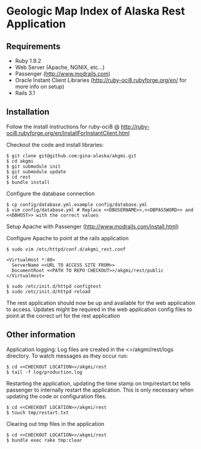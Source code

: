Geologic Map Index of Alaska Rest Application
=============================================

Requirements
------------

* Ruby 1.9.2
* Web Server (Apache, NGNIX, etc...)
* Passenger (http://www.modrails.com)
* Oracle Instant Client Libraries (http://ruby-oci8.rubyforge.org/en/ for more info on setup)
* Rails 3.1

Installation
------------

Follow the install instructions for ruby-oci8 @ http://ruby-oci8.rubyforge.org/en/InstallForInstantClient.html

Checkout the code and install libraries:

    $ git clone git@github.com:gina-alaska/akgmi.git
    $ cd akgmi
    $ git submodule init
    $ git submodule update
    $ cd rest
    $ bundle install
    
Configure the database connection

    $ cp config/database.yml.example config/database.yml
    $ vim config/database.yml # Replace <<DBUSERNAME>>,<<DBPASSWORD>> and <<DBHOST>> with the correct values
    
Setup Apache with Passenger (http://www.modrails.com/install.html)

Configure Apache to point at the rails application

    $ sudo vim /etc/httpd/conf.d/akgmi_rest.conf
   
    <VirtualHost *:80>
      ServerName <<URL TO ACCESS SITE FROM>>
      DocumentRoot <<PATH TO REPO CHECKOUT>>/akgmi/rest/public
    </VirtualHost>
    
    $ sudo /etc/init.d/httpd configtest
    $ sudo /etc/init.d/httpd reload
    
The rest application should now be up and available for the web application to access. Updates might be required in the web application config files to point at the correct url for the rest application
    
Other information
-----------------

Application logging: Log files are created in the <<CHECKOUT LOCATION>>/akgmi/rest/logs directory.  To watch messages as they occur run:

    $ cd <<CHECKOUT LOCATION>>/akgmi/rest
    $ tail -f log/production.log

Restarting the application, updating the time stamp on tmp/restart.txt tells passenger to internally restart the application.  This is only necessary when updating the code or configuration files.

    $ cd <<CHECKOUT LOCATION>>/akgmi/rest
    $ touch tmp/restart.txt
   
Clearing out tmp files in the application

    $ cd <<CHECKOUT LOCATION>>/akgmi/rest
    $ bundle exec rake tmp:clear